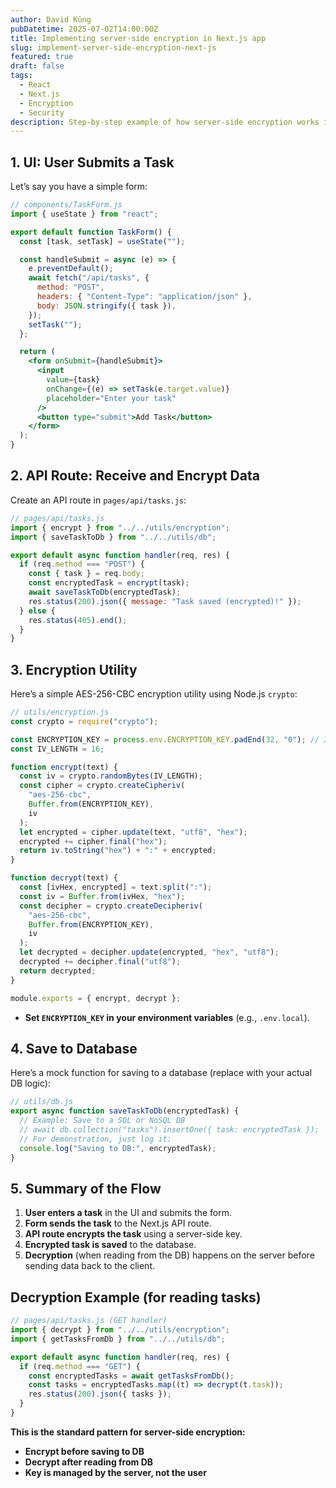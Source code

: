 ```yaml
---
author: David Küng
pubDatetime: 2025-07-02T14:00:00Z
title: Implementing server-side encryption in Next.js app
slug: implement-server-side-encryption-next-js
featured: true
draft: false
tags:
  - React
  - Next.js
  - Encryption
  - Security
description: Step-by-step example of how server-side encryption works in a Next.js app.
---
```


## **1. UI: User Submits a Task**
Let’s say you have a simple form:

```jsx
// components/TaskForm.js
import { useState } from "react";

export default function TaskForm() {
  const [task, setTask] = useState("");

  const handleSubmit = async (e) => {
    e.preventDefault();
    await fetch("/api/tasks", {
      method: "POST",
      headers: { "Content-Type": "application/json" },
      body: JSON.stringify({ task }),
    });
    setTask("");
  };

  return (
    <form onSubmit={handleSubmit}>
      <input
        value={task}
        onChange={(e) => setTask(e.target.value)}
        placeholder="Enter your task"
      />
      <button type="submit">Add Task</button>
    </form>
  );
}
```


## **2. API Route: Receive and Encrypt Data**
Create an API route in `pages/api/tasks.js`:

```js
// pages/api/tasks.js
import { encrypt } from "../../utils/encryption";
import { saveTaskToDb } from "../../utils/db";

export default async function handler(req, res) {
  if (req.method === "POST") {
    const { task } = req.body;
    const encryptedTask = encrypt(task);
    await saveTaskToDb(encryptedTask);
    res.status(200).json({ message: "Task saved (encrypted)!" });
  } else {
    res.status(405).end();
  }
}
```

## **3. Encryption Utility**
Here’s a simple AES-256-CBC encryption utility using Node.js `crypto`:

```js
// utils/encryption.js
const crypto = require("crypto");

const ENCRYPTION_KEY = process.env.ENCRYPTION_KEY.padEnd(32, "0"); // 32 bytes
const IV_LENGTH = 16;

function encrypt(text) {
  const iv = crypto.randomBytes(IV_LENGTH);
  const cipher = crypto.createCipheriv(
    "aes-256-cbc",
    Buffer.from(ENCRYPTION_KEY),
    iv
  );
  let encrypted = cipher.update(text, "utf8", "hex");
  encrypted += cipher.final("hex");
  return iv.toString("hex") + ":" + encrypted;
}

function decrypt(text) {
  const [ivHex, encrypted] = text.split(":");
  const iv = Buffer.from(ivHex, "hex");
  const decipher = crypto.createDecipheriv(
    "aes-256-cbc",
    Buffer.from(ENCRYPTION_KEY),
    iv
  );
  let decrypted = decipher.update(encrypted, "hex", "utf8");
  decrypted += decipher.final("utf8");
  return decrypted;
}

module.exports = { encrypt, decrypt };
```

- **Set `ENCRYPTION_KEY` in your environment variables** (e.g., `.env.local`).


## **4. Save to Database**
Here’s a mock function for saving to a database (replace with your actual DB logic):

```js
// utils/db.js
export async function saveTaskToDb(encryptedTask) {
  // Example: Save to a SQL or NoSQL DB
  // await db.collection("tasks").insertOne({ task: encryptedTask });
  // For demonstration, just log it:
  console.log("Saving to DB:", encryptedTask);
}
```

## **5. Summary of the Flow**
1. **User enters a task** in the UI and submits the form.
2. **Form sends the task** to the Next.js API route.
3. **API route encrypts the task** using a server-side key.
4. **Encrypted task is saved** to the database.
5. **Decryption** (when reading from the DB) happens on the server before sending data back to the client.


## **Decryption Example (for reading tasks)**
```js
// pages/api/tasks.js (GET handler)
import { decrypt } from "../../utils/encryption";
import { getTasksFromDb } from "../../utils/db";

export default async function handler(req, res) {
  if (req.method === "GET") {
    const encryptedTasks = await getTasksFromDb();
    const tasks = encryptedTasks.map((t) => decrypt(t.task));
    res.status(200).json({ tasks });
  }
}
```


**This is the standard pattern for server-side encryption:**
- **Encrypt before saving to DB**
- **Decrypt after reading from DB**
- **Key is managed by the server, not the user**